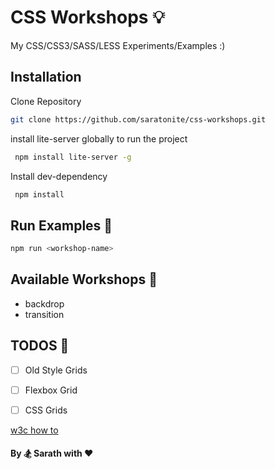 # CSS Workshops :bulb:

My CSS/CSS3/SASS/LESS Experiments/Examples :)

## Installation
Clone Repository
```bash
git clone https://github.com/saratonite/css-workshops.git
```
install lite-server globally to run the project
```bash
 npm install lite-server -g
```

Install dev-dependency
```bash
 npm install 
```

## Run Examples :bicyclist:
```bash
npm run <workshop-name>
```

## Available Workshops :watermelon:

+ backdrop
+ transition

## TODOS :baby_chick: 

+ [ ] Old Style Grids
+ [ ] Flexbox Grid
+ [ ] CSS Grids


[w3c how to](https://www.w3schools.com/howto/default.asp)




#### By :snowboarder: Sarath with :heart:
